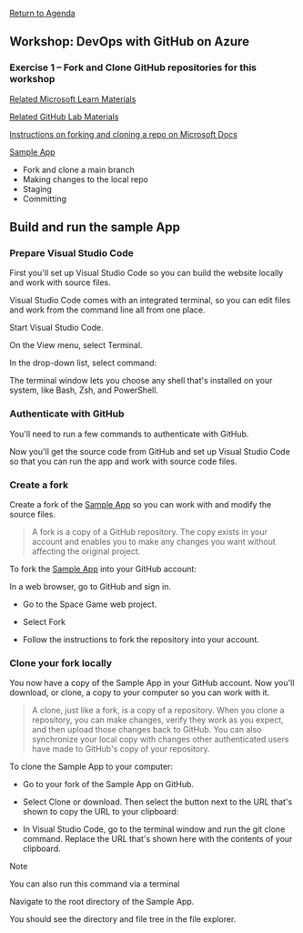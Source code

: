 
[Return to Agenda](README.md)
<br/>


## Workshop: DevOps with GitHub on Azure

### Exercise 1 – Fork and Clone GitHub repositories for this workshop 

 [Related Microsoft Learn Materials](https://docs.microsoft.com/en-us/learn/modules/intro-to-git/)

[Related GitHub Lab Materials](https://lab.github.com/githubtraining/introduction-to-github)
 
 [Instructions on forking and cloning a repo on Microsoft Docs](https://docs.microsoft.com/en-us/learn/modules/create-a-build-pipeline/3-build-locally)
 
 [Sample App](https://github.com/bbenz/devopswithgithub-TestABAzureDevOPs)

 - Fork and clone a main branch
 - Making changes to the local repo
 - Staging
 - Committing

## Build and run the sample App 


### Prepare Visual Studio Code

First you'll set up Visual Studio Code so you can build the website locally and work with source files.

Visual Studio Code comes with an integrated terminal, so you can edit files and work from the command line all from one place.

Start Visual Studio Code.

On the View menu, select Terminal.

In the drop-down list, select command:

The terminal window lets you choose any shell that's installed on your system, like Bash, Zsh, and PowerShell.

### Authenticate with GitHub

You'll need to run a few commands to authenticate with GitHub.

Now you'll get the source code from GitHub and set up Visual Studio Code so that you can run the app and work with source code files.

### Create a fork

Create a fork of the [Sample App](https://github.com/bbenz/devopswithgithub-TestABAzureDevOPs) so you can work with and modify the source files.

> A fork is a copy of a GitHub repository. The copy exists in your account and enables you to make any changes you want without affecting the original project.

To fork the [Sample App](https://github.com/bbenz/devopswithgithub-TestABAzureDevOPs) into your GitHub account:

In a web browser, go to GitHub  and sign in.

- Go to the Space Game  web project.

- Select Fork

 - Follow the instructions to fork the repository into your account.

### Clone your fork locally
You now have a copy of the Sample App in your GitHub account. Now you'll download, or clone, a copy to your computer so you can work with it.

> A clone, just like a fork, is a copy of a repository. When you clone a repository, you can make changes, verify they work as you expect, and then upload those changes back to GitHub. You can also synchronize your local copy with changes other authenticated users have made to GitHub's copy of your repository.

To clone the Sample App to your computer:

 - Go to your fork of the Sample App on GitHub.

 - Select Clone or download. Then select the button next to the URL that's shown to copy the URL to your clipboard:

 - In Visual Studio Code, go to the terminal window and run the git clone command. Replace the URL that's shown here with the contents of your clipboard.

> [!NOTE]
> You can also run this command via a terminal

Navigate to the root directory of the Sample App.

You should see the directory and file tree in the file explorer.

